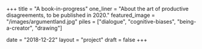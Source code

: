 +++
title = "A book-in-progress"
one_liner = "About the art of productive disagreements, to be published in 2020."
featured_image = "/images/argumentland.jpg"
piles = ["dialogue", "cognitive-biases", "being-a-creator", "drawing"]
 
date = "2018-12-22"
layout = "project"
draft = false
+++